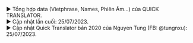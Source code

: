 ► Tổng hợp data (Vietphrase, Names, Phiên Âm...) của QUICK TRANSLATOR.<br />
► Cập nhật lần cuối: 25/07/2023.<br />
► Cập nhật Quick Translator bản 2020 của Nguyen Tung (FB: @tungnxu): 25/07/2023.
